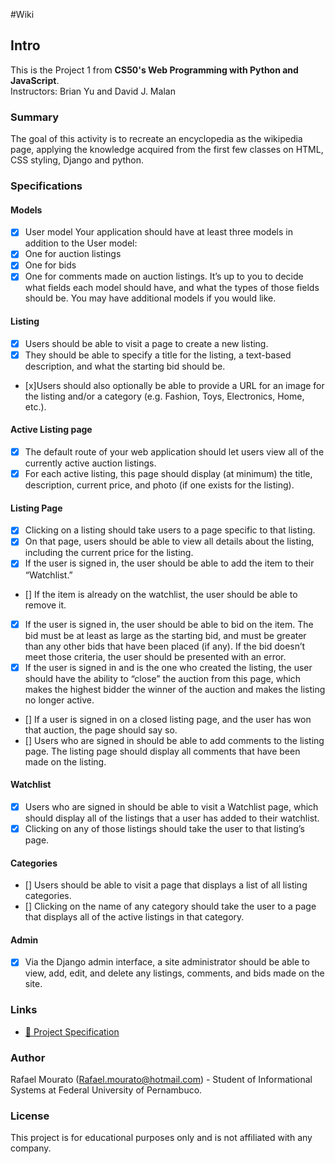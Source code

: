 #Wiki

## Intro

This is the Project 1 from **CS50's Web Programming with Python and JavaScript**.  
Instructors: Brian Yu and David J. Malan

### Summary

The goal of this activity is to recreate an encyclopedia as the wikipedia page, applying the knowledge acquired from the first few classes on HTML, CSS styling, Django and python.

### Specifications

#### Models
- [x] User model 
Your application should have at least three models in addition to the User model:
- [x] One for auction listings
- [x] One for bids
- [x] One for comments made on auction listings. 
It’s up to you to decide what fields each model should have, and what the types of those fields should be. You may have additional models if you would like.
#### Listing
- [x] Users should be able to visit a page to create a new listing.
- [x] They should be able to specify a title for the listing, a text-based description, and what the starting bid should be.
- [x]Users should also optionally be able to provide a URL for an image for the listing and/or a category (e.g. Fashion, Toys, Electronics, Home, etc.).
#### Active Listing page
- [x] The default route of your web application should let users view all of the currently active auction listings. 
- [x] For each active listing, this page should display (at minimum) the title, description, current price, and photo (if one exists for the listing).
#### Listing Page
- [x] Clicking on a listing should take users to a page specific to that listing. 
- [x] On that page, users should be able to view all details about the listing, including the current price for the listing.
- [x] If the user is signed in, the user should be able to add the item to their “Watchlist.” 
- [] If the item is already on the watchlist, the user should be able to remove it.
- [x] If the user is signed in, the user should be able to bid on the item. The bid must be at least as large as the starting bid, and must be greater than any other bids that have been placed (if any). If the bid doesn’t meet those criteria, the user should be presented with an error.
- [x] If the user is signed in and is the one who created the listing, the user should have the ability to “close” the auction from this page, which makes the highest bidder the winner of the auction and makes the listing no longer active.
- [] If a user is signed in on a closed listing page, and the user has won that auction, the page should say so.
- [] Users who are signed in should be able to add comments to the listing page. The listing page should display all comments that have been made on the listing.
#### Watchlist
- [x] Users who are signed in should be able to visit a Watchlist page, which should display all of the listings that a user has added to their watchlist.
- [x] Clicking on any of those listings should take the user to that listing’s page.
#### Categories
- [] Users should be able to visit a page that displays a list of all listing categories. 
- [] Clicking on the name of any category should take the user to a page that displays all of the active listings in that category.
#### Admin
- [x] Via the Django admin interface, a site administrator should be able to view, add, edit, and delete any listings, comments, and bids made on the site.

### Links

- [🔗 Project Specification](https://cs50.harvard.edu/web/projects/2/commerce/)  


### Author
Rafael Mourato (Rafael.mourato@hotmail.com) - Student of Informational Systems at Federal University of Pernambuco.

### License
This project is for educational purposes only and is not affiliated with any company.
